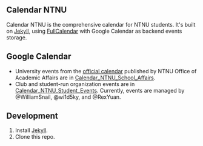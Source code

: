 ## Calendar NTNU
Calendar NTNU is the comprehensive calendar for NTNU students. It's built on [Jekyll](http://jekyllrb.com/), using [FullCalendar](http://fullcalendar.io/) with Google Calendar as backend events storage.

## Google Calendar
* University events from the [official calendar](http://www.ntnu.edu.tw/aa/calendar.html) published by NTNU Office of Academic Affairs are in [Calendar_NTNU_School_Affairs](https://www.google.com/calendar/embed?src=sfvm5ge1r803kh7g4gj438e184%40group.calendar.google.com&ctz=Asia/Taipei).
* Club and student-run organization events are in [Calendar_NTNU_Student_Events](https://www.google.com/calendar/embed?src=k13fpdmsl2pmclrigapkt1iagk%40group.calendar.google.com&ctz=Asia/Taipei).
Currently, events are managed by @WilliamSnail, @wi1d5ky, and @RexYuan.

## Development
1. Install [Jekyll](http://jekyllrb.com/).
2. Clone this repo.
